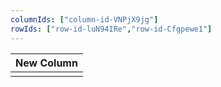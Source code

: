 ```yaml
---
columnIds: ["column-id-VNPjX9jg"]
rowIds: ["row-id-luN94IRe","row-id-Cfgpewe1"]
---
```


| New Column |
| -------- |
|          |